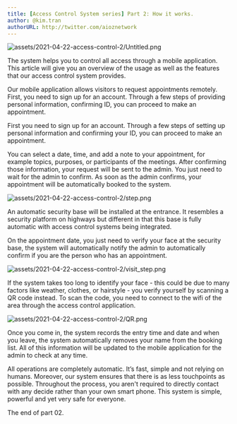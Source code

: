 ```yaml
---
title: [Access Control System series] Part 2: How it works.
author: @kim.tran
authorURL: http://twitter.com/aioznetwork
---
```


![assets/2021-04-22-access-control-2/Untitled.png](assets/2021-04-22-access-control-2l/Untitled.png)
<!--truncate-->

The system helps you to control all access through a mobile application. This article will give you an overview of the usage as well as the features that our access control system provides.

Our mobile application allows visitors to request appointments remotely. First, you need to sign up for an account. Through a few steps of providing personal information, confirming ID, you can proceed to make an appointment.

First you need to sign up for an account. Through a few steps of setting up personal information and confirming your ID, you can proceed to make an appointment.

You can select a date, time, and add a note to your appointment, for example topics, purposes, or participants of the meetings. After confirming those information, your request will be sent to the admin. You just need to wait for the admin to confirm. As soon as the admin confirms, your appointment will be automatically booked to the system.

![assets/2021-04-22-access-control-2/step.png](assets/2021-04-22-access-control-2l/step.png)

An automatic security base will be installed at the entrance. It resembles a security platform on highways but different in that this base is fully automatic with access control systems being integrated.

On the appointment date, you just need to verify your face at the security base, the system will automatically notify the admin to automatically confirm if you are the person who has an appointment. 

![assets/2021-04-22-access-control-2/visit_step.png](assets/2021-04-22-access-control-2l/visit_step.png)

If the system takes too long to identify your face - this could be due to many factors like weather, clothes, or hairstyle - you verify yourself by scanning a QR code instead. To scan the code, you need to connect to the wifi of the area through the access control application.

![assets/2021-04-22-access-control-2/QR.png](assets/2021-04-22-access-control-2l/QR.png)

Once you come in, the system records the entry time and date and when you leave, the system automatically removes your name from the booking list. All of this information will be updated to the mobile application for the admin to check at any time. 

All operations are completely automatic. It’s fast, simple and not relying on humans. Moreover, our system ensures that there is as less touchpoints as possible. Throughout the process, you aren't required to directly contact with any decide rather than your own smart phone. This system is simple, powerful and yet very safe for everyone. 

The end of part 02.
